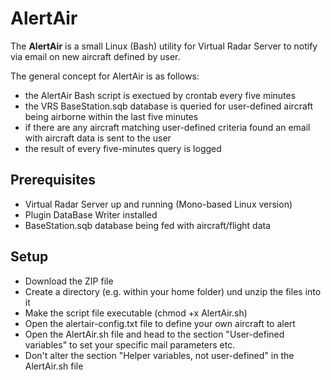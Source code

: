 # AlertAir
The **AlertAir** is a small Linux (Bash) utility for Virtual Radar Server to notify via email on new aircraft defined by user.

The general concept for AlertAir is as follows:
* the AlertAir Bash script is exectued by crontab every five minutes
* the VRS BaseStation.sqb database is queried for user-defined aircraft being airborne within the last five minutes
* if there are any aircraft matching user-defined criteria found an email with aircraft data is sent to the user
* the result of every five-minutes query is logged

## Prerequisites
* Virtual Radar Server up and running (Mono-based Linux version)
* Plugin DataBase Writer installed
* BaseStation.sqb database being fed with aircraft/flight data

## Setup
* Download the ZIP file
* Create a directory (e.g. within your home folder) und unzip the files into it
* Make the script file executable (chmod +x AlertAir.sh)
* Open the alertair-config.txt file to define your own aircraft to alert
* Open the AlertAir.sh file and head to the section "User-defined variables" to set your specific mail parameters etc.
* Don't alter the section "Helper variables, not user-defined" in the AlertAir.sh file
